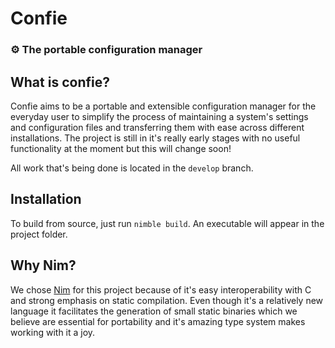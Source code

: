 # Confie
### :gear: The portable configuration manager

## What is confie?
Confie aims to be a portable and extensible configuration manager for the everyday user 
to simplify the process of maintaining a system's settings and configuration
files and transferring them with ease across different installations. The project is still
in it's really early stages with no useful functionality at the moment
but this will change soon!

All work that's being done is located in the `develop` branch.

## Installation
To build from source, just run `nimble build`. An executable will appear in the project folder.

## Why Nim?
We chose [Nim](https://nim-lang.org/) for this project because of it's easy interoperability with C
and strong emphasis on static compilation. Even though it's a relatively new language it facilitates
the generation of small static binaries which we believe are essential for portability and it's amazing
type system makes working with it a joy.
